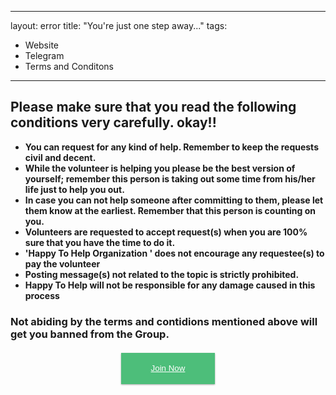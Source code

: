  ---
 layout: error
 title: "You're just one step away..."
 tags: 
  - Website
  - Telegram
  - Terms and Conditons
---
<style>
#button-small{
  background-color: #4dbe7a; 
  width: 150px;   
  height: 50px; 
  color: #ffffff; 
  margin :20px auto; 
  border:none;
  display:block; 
  box-shadow: 0 1px 3px rgba(0,0,0,0.12), 0 1px 2px rgba(0,0,0,0.24);
  transition: all 0.3s cubic-bezier(.25,.8,.25,1);
}
#button-small:hover{
    box-shadow: 0 14px 28px rgba(0,0,0,0.25), 0 10px 10px rgba(0,0,0,0.22);
}
</style>
## Please make sure that you read the following conditions very carefully. okay!!

* **You can request for any kind of help. Remember to keep the requests civil and decent.**
* **While the volunteer is helping you please be the best version of yourself; remember this person is taking out some time from his/her life just to help you out.**
* **In case you can not help someone after committing to them, please let them know at the earliest. Remember that this person is counting on you.** 
* **Volunteers are requested to accept request(s) when you are 100% sure that you have the time to do it.**
* **'Happy To Help Organization ' does not encourage any requestee(s) to pay the volunteer**
* **Posting message(s) not related to the topic is strictly prohibited.**
* **Happy To Help will not be responsible for any damage caused in this process**

### Not abiding by the terms and contidions mentioned above will get you banned from the Group.

<!-- Make sure you copy the style while you copy the button -->
 <!-- Make sure you copy the style while you copy the button -->
 
<a href="https://t.me/theh2h" style="color: #fff;test-decoration:none; border:none;font-size:24px;"><button id="button-small" >Join Now</button></a>




